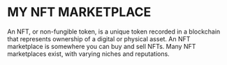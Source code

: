 # MY NFT MARKETPLACE
An NFT, or non-fungible token, is a unique token recorded in a blockchain that represents ownership of a digital or physical asset. An NFT marketplace is somewhere you can buy and sell NFTs. Many NFT marketplaces exist, with varying niches and reputations.
